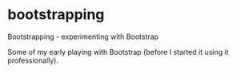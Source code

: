 bootstrapping
=============

Bootstrapping - experimenting with Bootstrap

Some of my early playing with Bootstrap (before I started it using it professionally). 

